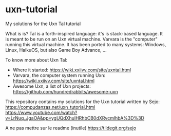 # uxn-tutorial

My solutions for the Uxn Tal tutorial

What is is?
Tal is a forth-inspired language: it's is stack-based language.
It is meant to be run on an Uxn virtual machine. Varvara is the "computer" running this virtual machine. It has been ported to many systems: Windows, Linux, HaikuOS, but also Game Boy Advance, ...

To know more about Uxn Tal:
- Where it started: https://wiki.xxiivv.com/site/uxntal.html
- Varvara, the computer system running Uxn: https://wiki.xxiivv.com/site/uxntal.html
- Awesome Uxn, a list of Uxn projects: https://github.com/hundredrabbits/awesome-uxn

This repository contains my solutions for the Uxn tutorial written by Sejo:
https://compudanzas.net/uxn_tutorial.html
https://www.youtube.com/watch?v=LrNuq_JgaOA&pp=ygUQdXhuIHRhbCB0dXRvcmlhbA%3D%3D


A ne pas mettre sur le readme (inutile)
https://tildegit.org/sejo

